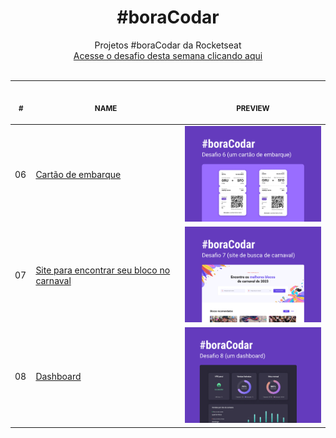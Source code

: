<h1 align="center">#boraCodar</h1>

<p align="center">
    Projetos #boraCodar da Rocketseat <br>
    <a href="https://boracodar.dev">Acesse o desafio desta semana clicando aqui</a><br>
    <br><table>
    <thead>
        <tr>
            <th align="center">
                <img width="20" height="1"> 
                <p>
                    <small>#</small>
                </p>
            </th>
            <th align="center">
                <img width="300" height="1"> 
                <p> 
                    <small>
                        NAME
                    </small>
                </p>
            </th>
            <th align="center">
                <img width="201" height="1">
                <p align="center"> 
                    <small>
                    PREVIEW
                    </small>
                </p>
            </th>
        </tr>
    </thead>
    <tbody>
        <tr>
            <td>06</td>
            <td><a href="Desafio 06">Cartão de embarque</a></td>
            <td align="center" ><a href="Desafio 06"><img width="300px" src="Desafio 06/.github/preview.jpg" /></a></td>
        </tr>
        <tr>
            <td>07</td>
            <td><a href="Desafio 07">Site para encontrar seu bloco no carnaval</a></td>
            <td align="center" ><a href="Desafio 07"><img width="300px" src="Desafio 07/.github/preview.jpg" /></a></td>
        </tr>
        <tr>
            <td>08</td>
            <td><a href="Desafio 08">Dashboard</a></td>
            <td align="center" ><a href="Desafio 08"><img width="300px" src="Desafio 08/.github/preview.jpg" /></a></td>
        </tr>
    </tbody>
</table></p>
